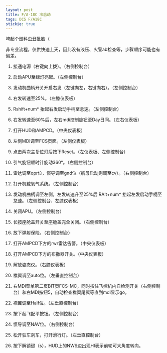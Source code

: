 ```yaml
---
layout: post
title: F/A-18C 冷启动
tags: DCS F/A18C
stickie: true
---
```


垮起个塑料虫丑批脸（

非专业流程，仅供快速上天，因此没有液压、火警ab检查等，步骤顺序可能也有偏差。

1. 接通电源（右键向上拨）。（右侧控制台）

2. 启动APU至绿灯亮起。（左侧控制台）

3. 发动机曲柄开关开启右发（左键向左，右键向右）。（左侧控制台）

4. 右发转速至25%。（左膝仪表板）

5. Rshift+num* 抬起右发启动手柄至怠速。（左侧控制台）

6. 右发转速至60%后，左右mdi控制旋钮至Day日间。（左右仪表板）

7. 打开HUD和AMPCD。（中央仪表板）

8. 左侧MDI调至FCS页面。（左侧仪表板）

9. 点击两次主复位灯后按下Reset。（左仪表板、左侧控制台）

10. 引气旋钮顺时针旋动360°。（右侧控制台）

11. 雷达调至opr位，惯导调至gnd位（航母启动则调至cv）。（右侧控制台）

12. 打开机载氧气系统。（左侧控制台）

13. 发动机曲柄调至左侧，左发转速升至25%后 RAlt+num* 抬起左发启动手柄至怠速。（左侧控制台、左膝仪表板）

14. 关闭APU。（左侧控制台）

15. 长按座舱盖开关至座舱盖完全关闭。（右侧控制台）

16. 放下弹射保险。（右侧控制台）

17. 打开AMPCD下方的rwr雷达告警。（中央仪表板）

18. 打开AMPCD下方的布撒器开关。（中央仪表板）

19. 解放姿态仪。（右膝仪表板）

20. 襟翼调至auto位。（左垂直控制台）

21. 右MDI菜单第二页BIT页FCS-MC，同时按住飞控机内自检测开关（右侧控制台）和右MDI按钮5，自动检查襟翼尾翼等直到mdi显示go。

22. 襟翼调至Half位。（左垂直控制台）

23. 按下起飞配平按钮。（左侧控制台）

24. 惯导调至NAV位。（右侧控制台）

25. 松开驻车刹车，打开滑行灯。（左垂直控制台）

26. 按下解锁键（s），HUD上的NWS边出现HI表示前轮可大角度转向。
